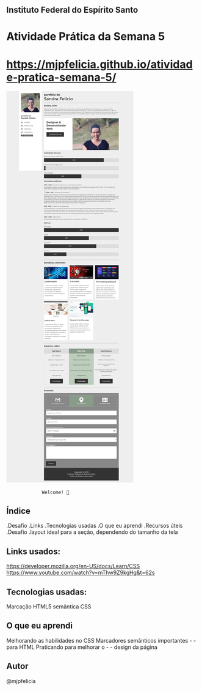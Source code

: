## Instituto Federal do Espírito Santo

# Atividade Prática da Semana 5
# https://mjpfelicia.github.io/atividade-pratica-semana-5/
<img src="./img/portifolio.png" alt="Site em Telas" />

                 Welcome! 👋

## Índice

.Desafio
.Links
.Tecnologias usadas
.O que eu aprendi
.Recursos úteis
.Desafio
.layout ideal para a seção, dependendo do tamanho da tela


## Links usados:

https://developer.mozilla.org/en-US/docs/Learn/CSS
https://www.youtube.com/watch?v=mThw9Z9kgHg&t=62s




## Tecnologias usadas:
Marcação HTML5 semântica
CSS


## O que eu aprendi

Melhorando as habilidades no CSS
Marcadores semânticos importantes - - para HTML
Praticando para melhorar o - - design da página

## Autor
@mjpfelicia
